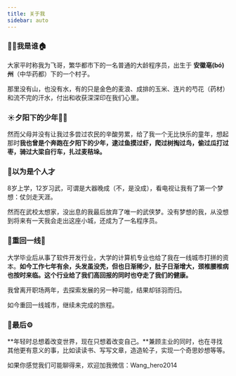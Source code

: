 ```yaml
---
title: 关于我
sidebar: auto
---
```


### 👨‍💻我是谁🏠

大家平时称我为飞哥，繁华都市下的一名普通的大龄程序员，出生于 **安徽亳(bó)州**（中华药都）下的一个村子。

那里没有山，也没有水，有的只是金色的麦浪、成排的玉米、连片的芍花（药材）和流不完的汗水，付出和收获深深印在我们心里。



### ☀️夕阳下的少年🏃‍♂️

然而父母并没有让我过多尝过农民的辛酸劳累，给了我一个无比快乐的童年，想起那时**我也曾是个奔跑在夕阳下的少年，逮过鱼摸过虾，爬过树掏过鸟，偷过瓜打过枣，骑过大梁自行车，扎过麦秸垛。**



### 🥷以为是个人才

8岁上学，12岁习武，可谓是大器晚成（不，是没成），看电视让我有了第一个梦想：仗剑走天涯。

然而在武校太想家，没出息的我最后放弃了唯一的武侠梦。没有梦想的我，从没想到将来有一天我会走出这座小城，还成为了一名程序员。



### 🚄重回一线🧱

大学毕业后从事了软件开发行业，大学的计算机专业也给了我在一线城市打拼的资本。**如今工作七年有余，头发虽没秃，但也日渐稀少，肚子日渐增大，颈椎腰椎病也按时来临。这个行业给了我们高回报的同时也夺走了我们的健康。**

我曾离开职场两年，去探索发展的另一种可能，结果却铩羽而归。

如今重回一线城市，继续未完成的旅程。



### 🧰最后⚙︎

**年轻时总想着改变世界，现在只想着改变自己。**兼顾主业的同时，也在寻找其他更有意义的事，比如读读书、写写文章，造造轮子，实现一个奇思妙想等等。

如果你感觉我们可能聊得来，欢迎加我微信：Wang_hero2014
